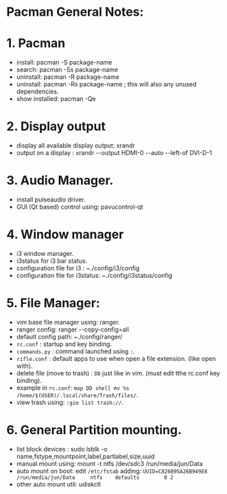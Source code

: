 # Pacman General Notes:

# 1. Pacman
- install: pacman -S package-name
- search: pacman -Ss package-name
- uninstall: pacman -R package-name
- uninstall: pacman -Rs package-name ; this will also any unused dependencies.
- show installed: pacman -Qe 

# 2. Display output
- display all available display output: xrandr
- output on a display : xrandr --output HDMI-0 --auto --left-of DVI-D-1

# 3. Audio Manager.
- install pulseaudio driver.
- GUI (Qt based) control using: pavucontrol-qt

# 4. Window manager
- i3 window manager.
- i3status for i3 bar status.
- configuration file for i3 : ~./config/i3/config
- configuration file for i3status: ~./config/i3status/config

# 5. File Manager:
- vim base file manager using: ranger.
- ranger config: ranger --copy-config=all
- default config path: ~./config/ranger/
- `rc.conf` : startup and key binding.
- `commands.py` : command launched using `:`.
- `rifle.conf` : default apps to use when open a file extension. (like open with).
- delete file (move to trash) : `DD` just like in vim. (must edit tthe rc.conf key binding).
- example in `rc.conf`: `map DD shell mv %s /home/$(USER)/.local/share/Trash/files/`.
- view trash using: `:gio list trash://`.

# 6. General Partition mounting.
- list block devices :  sudo lsblk -o name,fstype,mountpoint,label,partlabel,size,uuid
- manual mount using: mount -t ntfs /dev/sdc3 /run/media/jun/Data
- auto mount on boot: edit `/etc/fstab` adding: `UUID=C826B95A26B949E8   /run/media/jun/Data     ntfs    defaults        0 2`
- other auto mount util: udiskctl 

